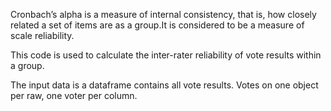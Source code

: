 Cronbach’s alpha is a measure of internal consistency, that is, how closely related a set of items are as a group.It is considered to be a measure of scale reliability. 

This code is used to calculate the inter-rater reliability of vote results within a group.

The input data is a dataframe contains all vote results. Votes on one object per raw, one voter per column.

